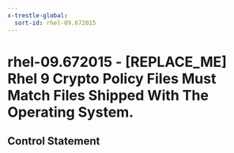 ```yaml
---
x-trestle-global:
  sort-id: rhel-09.672015
---
```


# rhel-09.672015 - \[REPLACE_ME\] Rhel 9 Crypto Policy Files Must Match Files Shipped With The Operating System.

## Control Statement
